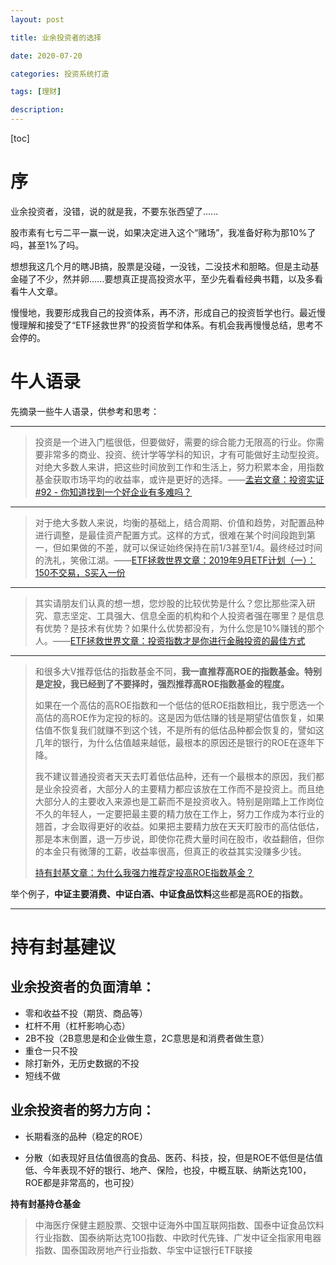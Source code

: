 ```yaml
---
layout: post

title: 业余投资者的选择

date: 2020-07-20

categories: 投资系统打造

tags: [理财]

description: 
---
```


[toc]

# 序

业余投资者，没错，说的就是我，不要东张西望了......



股市素有七亏二平一赢一说，如果决定进入这个“赌场”，我准备好称为那10%了吗，甚至1%了吗。

想想我这几个月的瞎JB搞，股票是没碰，一没钱，二没技术和胆略。但是主动基金碰了不少，然并卵......要想真正提高投资水平，至少先看看经典书籍，以及多看看牛人文章。



慢慢地，我要形成我自己的投资体系，再不济，形成自己的投资哲学也行。最近慢慢理解和接受了“ETF拯救世界”的投资哲学和体系。有机会我再慢慢总结，思考不会停的。



# 牛人语录

先摘录一些牛人语录，供参考和思考：

---

>投资是一个进入门槛很低，但要做好，需要的综合能力无限高的行业。你需要非常多的商业、投资、统计学等学科的知识，才有可能做好主动型投资。对绝大多数人来讲，把这些时间放到工作和生活上，努力积累本金，用指数基金获取市场平均的收益率，或许是更好的选择。——[孟岩文章：投资实证 #92 - 你知道找到一个好企业有多难吗？](https://mp.weixin.qq.com/s/9b5SN2Q1mFxJu7GiSPux6Q)

---

> 对于绝大多数人来说，均衡的基础上，结合周期、价值和趋势，对配置品种进行调整，是最佳资产配置方式。这样的方式，很难在某个时间段跑到第一，但如果做的不差，就可以保证始终保持在前1/3甚至1/4。最终经过时间的洗礼，笑傲江湖。——[ETF拯救世界文章：2019年9月ETF计划（一）：150不交易，S买入一份](https://mp.weixin.qq.com/s/TnlPhElfjbM3cIqLT91z9A)

---

> 其实请朋友们认真的想一想，您炒股的比较优势是什么？您比那些深入研究、意志坚定、工具强大、信息全面的机构和个人投资者强在哪里？是信息有优势？是技术有优势？如果什么优势都没有，为什么您是10%赚钱的那个人。——[ETF拯救世界文章：投资指数才是你进行金融投资的最佳方式](https://mp.weixin.qq.com/s/D3sreGR7Xozjl9cuptVT5g)

---

> 和很多大V推荐低估的指数基金不同，**我一直推荐高ROE的指数基金。特别是定投，我已经到了不要择时，强烈推荐高ROE指数基金的程度。**
>
> 如果在一个高估的高ROE指数和一个低估的低ROE指数相比，我宁愿选一个高估的高ROE作为定投的标的。这是因为低估赚的钱是期望估值恢复，如果估值不恢复我们就赚不到这个钱，不是所有的低估品种都会恢复的，譬如这几年的银行，为什么估值越来越低，最根本的原因还是银行的ROE在逐年下降。
>
> 我不建议普通投资者天天去盯着低估品种，还有一个最根本的原因，我们都是业余投资者，大部分人的主要精力都应该放在工作而不是投资上。而且绝大部分人的主要收入来源也是工薪而不是投资收入。特别是刚踏上工作岗位不久的年轻人，一定要把最主要的精力放在工作上，努力工作成为本行业的翘首，才会取得更好的收益。如果把主要精力放在天天盯股市的高估低估，那是本末倒置，退一万步说，即使你花费大量时间在股市，收益翻倍，但你的本金只有微薄的工薪，收益率很高，但真正的收益其实没赚多少钱。
>
> [持有封基文章：为什么我强力推荐定投高ROE指数基金？](https://mp.weixin.qq.com/s/vJkWgyYHRfcFaA01vk9Y3A)

举个例子，**中证主要消费、中证白酒、中证食品饮料**这些都是高ROE的指数。

---

# 持有封基建议

## 业余投资者的负面清单：

- 零和收益不投（期货、商品等）
- 杠杆不用（杠杆影响心态）
- 2B不投（2B意思是和企业做生意，2C意思是和消费者做生意）
- 重仓一只不投
- 除打新外，无历史数据的不投
- 短线不做



## 业余投资者的努力方向：

- 长期看涨的品种（稳定的ROE）

- 分散（如表现好且估值很高的食品、医药、科技，投，但是ROE不低但是估值低、今年表现不好的银行、地产、保险，也投，中概互联、纳斯达克100，ROE都是非常高的，也可投）

**持有封基持仓基金**

> 中海医疗保健主题股票、交银中证海外中国互联网指数、国泰中证食品饮料行业指数、国泰纳斯达克100指数、中欧时代先锋、广发中证全指家用电器指数、国泰国政房地产行业指数、华宝中证银行ETF联接